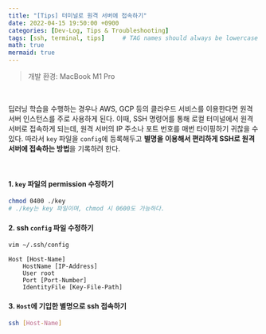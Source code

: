 ```yaml
---
title: "[Tips] 터미널로 원격 서버에 접속하기"
date: 2022-04-15 19:50:00 +0900
categories: [Dev-Log, Tips & Troubleshooting]
tags: [ssh, terminal, tips]     # TAG names should always be lowercase
math: true
mermaid: true
---
```

> 개발 환경: MacBook M1 Pro

<br>

딥러닝 학습을 수행하는 경우나 AWS, GCP 등의 클라우드 서비스를 이용한다면 원격 서버 인스턴스를 주로 사용하게 된다. 이때, SSH 명령어를 통해 로컬 터미널에서 원격 서버로 접속하게 되는데, 원격 서버의 IP 주소나 포트 번호를 매번 타이핑하기 귀찮을 수 있다. 따라서 `key` 파일을 `config`에 등록해두고 **별명을 이용해서 편리하게 SSH로 원격 서버에 접속하는 방법**을 기록하려 한다.

<br>

#### 1. `key` 파일의 permission 수정하기

```bash
chmod 0400 ./key 
# ./key는 key 파일이며, chmod 시 0600도 가능하다.
```

#### 2. ssh `config` 파일 수정하기
```bash
vim ~/.ssh/config
```

```config
Host [Host-Name]
    HostName [IP-Address]
    User root
    Port [Port-Number]
    IdentityFile [Key-File-Path]
```

#### 3. `Host`에 기입한 별명으로 ssh 접속하기
```bash
ssh [Host-Name]
```

<br>
